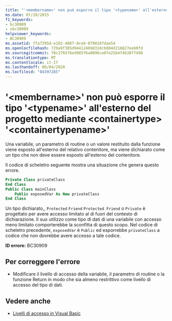 ```yaml
---
title: "'<membername>' non può esporre il tipo '<typename>' all'esterno del progetto mediante <containertype> '<containertypename>'"
ms.date: 07/20/2015
f1_keywords:
- bc30909
- vbc30909
helpviewer_keywords:
- BC30909
ms.assetid: ffa7395d-e182-4087-8ce8-079810fdae54
ms.openlocfilehash: 729a9f385d94412469d318cb804d216827eeb0fd
ms.sourcegitcommit: f8c270376ed905f6a8896ce0fe25b4f4b38ff498
ms.translationtype: MT
ms.contentlocale: it-IT
ms.lasthandoff: 06/04/2020
ms.locfileid: "84397285"
---
```

# <a name="membername-cannot-expose-type-typename-outside-the-project-through-containertype-containertypename"></a>'\<membername>' non può esporre il tipo '\<typename>' all'esterno del progetto mediante \<containertype> '\<containertypename>'
Una variabile, un parametro di routine o un valore restituito dalla funzione viene esposto all'esterno del relativo contenitore, ma viene dichiarato come un tipo che non deve essere esposto all'esterno del contenitore.  
  
 Il codice di scheletro seguente mostra una situazione che genera questo errore.  
  
```vb  
Private Class privateClass  
End Class  
Public Class mainClass  
    Public exposedVar As New privateClass  
End Class  
```  
  
 Un tipo dichiarato,, `Protected` `Friend` `Protected Friend` o `Private` è progettato per avere accesso limitato al di fuori del contesto di dichiarazione. Il suo utilizzo come tipo di dati di una variabile con accesso meno limitato comporterebbe la sconfitta di questo scopo. Nel codice di scheletro precedente, `exposedVar` è `Public` ed esporrebbe `privateClass` a codice che non dovrebbe avere accesso a tale codice.  
  
 **ID errore:** BC30909  
  
## <a name="to-correct-this-error"></a>Per correggere l'errore  
  
- Modificare il livello di accesso della variabile, il parametro di routine o la funzione Return in modo che sia almeno restrittivo come livello di accesso del tipo di dati.  
  
## <a name="see-also"></a>Vedere anche

- [Livelli di accesso in Visual Basic](../../programming-guide/language-features/declared-elements/access-levels.md)
